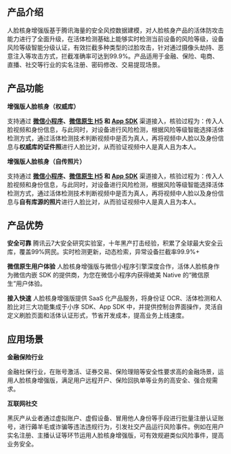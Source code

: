 ## 产品介绍
人脸核身增强版基于腾讯海量的安全风控数据建模，对人脸核身产品的活体防攻击能力进行了全面升级，在活体检测基础上能够实时检测当前设备的风险等级，设备风险等级智能分级认证，有效拦截多种类型的过脸攻击，针对通过摄像头劫持、恶意注入等攻击方式，拦截准确率可达到99.9%。产品适用于金融、保险、电商、直播、社交等行业的实名注册、密码修改、交易提现场景。



## 产品功能

**增强版人脸核身（权威库）**

支持通过 **[微信小程序](https://cloud.tencent.com/document/product/1007/31071)、[微信原生 H5](https://cloud.tencent.com/document/product/1007/49538) 和 [App SDK](https://cloud.tencent.com/document/product/1007/35866)** 渠道接入，核验过程为：传入人脸视频和身份信息，与此同时，对设备进行风险检测，根据风险等级智能选择活体检测方式，通过活体检测技术判断视频中是否为真人，再将视频中人脸以及身份信息与**权威库的证件照**进行人脸比对，从而验证视频中人是真人且为本人。

**增强版人脸核身（自传照片）**

支持通过 **[微信小程序](https://cloud.tencent.com/document/product/1007/31071)、[微信原生 H5](https://cloud.tencent.com/document/product/1007/49538) 和 [App SDK](https://cloud.tencent.com/document/product/1007/35866)**  渠道接入，核验过程为：传入人脸视频和身份信息，与此同时，对设备进行风险检测，根据风险等级智能选择活体检测方式，通过活体检测技术判断视频中是否为真人，再将视频中人脸以及身份信息与**自有库源的照片**进行人脸比对，从而验证视频中人是真人且为本人。



## 产品优势

**安全可靠**
腾讯云7大安全研究实验室，十年黑产打击经验，积累了全球最大安全云库，覆盖99%网民。实时检测更新，动态检索，异常设备拦截率99.9%+

**微信原生用户体验**
人脸核身增强版与微信小程序引擎深度合作，活体人脸核身作为微信内嵌 SDK 的提供商，为您在微信小程序内获得媲美 Native 的“微信原生”用户体验。

**接入快速**
人脸核身增强版提供 SaaS 化产品服务，将身份证 OCR、活体检测和人脸比对三大功能集成于小序 SDK、App SDK 中，并提供控制台界面操作，灵活自定义刷脸页面和活体认证形式，节省开发成本，提高业务上线速度。



## 应用场景

**金融保险行业**

金融社保行业，在账号激活、证券交易、保险理赔等安全性要求高的金融场景，运用人脸核身增强版，满足用户远程开户、保险回执单等业务的高安全、强合规需求。



**互联网社交**

黑灰产从业者通过虚拟账户、虚假设备、冒用他人身份等手段进行批量注册认证账号，进行薅羊毛或诈骗等违法违规行为，引发社交产品运行风险事件。例如在用户实名注册、主播认证等环节运用人脸核身增强版，可有效规避类似风险事件，提高业务安全。
